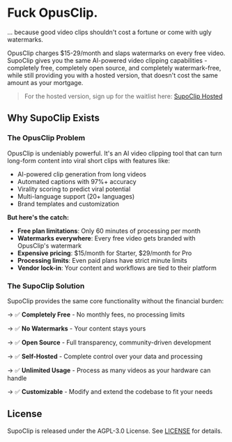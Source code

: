 # Fuck OpusClip.

... because good video clips shouldn't cost a fortune or come with ugly watermarks.

OpusClip charges $15-29/month and slaps watermarks on every free video. SupoClip gives you the same AI-powered video clipping capabilities - completely free, completely open source, and completely watermark-free, while still providing you with a hosted version, that doesn't cost the same amount as your mortgage.

> For the hosted version, sign up for the waitlist here: [SupoClip Hosted](https://supoclip.vercel.app)

## Why SupoClip Exists

### The OpusClip Problem

OpusClip is undeniably powerful. It's an AI video clipping tool that can turn long-form content into viral short clips with features like:

- AI-powered clip generation from long videos
- Automated captions with 97%+ accuracy
- Virality scoring to predict viral potential
- Multi-language support (20+ languages)
- Brand templates and customization

**But here's the catch:**

- **Free plan limitations**: Only 60 minutes of processing per month
- **Watermarks everywhere**: Every free video gets branded with OpusClip's watermark
- **Expensive pricing**: $15/month for Starter, $29/month for Pro
- **Processing limits**: Even paid plans have strict minute limits
- **Vendor lock-in**: Your content and workflows are tied to their platform

### The SupoClip Solution

SupoClip provides the same core functionality without the financial burden:

→ ✅ **Completely Free** - No monthly fees, no processing limits

→ ✅ **No Watermarks** - Your content stays yours

→ ✅ **Open Source** - Full transparency, community-driven development

→ ✅ **Self-Hosted** - Complete control over your data and processing

→ ✅ **Unlimited Usage** - Process as many videos as your hardware can handle

→ ✅ **Customizable** - Modify and extend the codebase to fit your needs

## License

SupoClip is released under the AGPL-3.0 License. See [LICENSE](LICENSE) for details.
